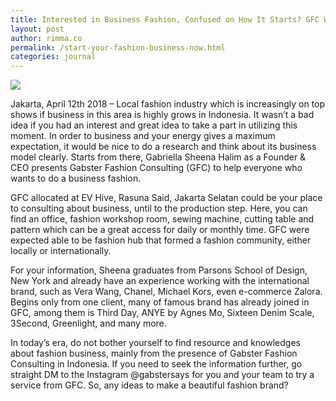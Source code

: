 ```yaml
---
title: Interested in Business Fashion, Confused on How It Starts? GFC Would Crack Your Answers!
layout: post
author: rimma.co
permalink: /start-your-fashion-business-now.html
categories: journal
---
```


<img src="{{ site.baseurl }}/images/start-your-fashion-business.jpeg" class="img-fluid" />

Jakarta, April 12th 2018 – Local fashion industry which is increasingly on top shows if business in this area is highly grows in Indonesia. It wasn’t a bad idea if you had an interest and great idea to take a part in utilizing this moment. In order to business and your energy gives a maximum expectation, it would be nice to do a research and think about its business model clearly. Starts from there, Gabriella Sheena Halim as a Founder & CEO presents Gabster Fashion Consulting (GFC) to help everyone who wants to do a business fashion.

GFC allocated at EV Hive, Rasuna Said, Jakarta Selatan could be your place to consulting about business, until to the production step. Here, you can find an office, fashion workshop room, sewing machine, cutting table and pattern which can be a great access for daily or monthly time. GFC were expected able to be fashion hub that formed a fashion community, either locally or internationally.

For your information, Sheena graduates from Parsons School of Design, New York and already have an experience working with the international brand, such as Vera Wang, Chanel, Michael Kors, even e-commerce Zalora. Begins only from one client, many of famous brand has already joined in GFC, among them is Third Day, ANYE by Agnes Mo, Sixteen Denim Scale, 3Second, Greenlight, and many more.

In today’s era, do not bother yourself to find resource and knowledges about fashion business, mainly from the presence of Gabster Fashion Consulting in Indonesia. If you need to seek the information further, go straight DM to the Instagram @gabstersays for you and your team to try a service from GFC. So, any ideas to make a beautiful fashion brand?

